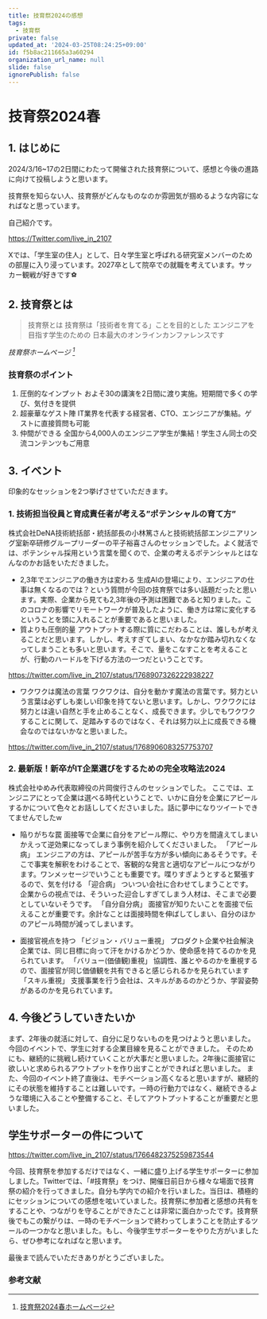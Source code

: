 ```yaml
---
title: 技育祭2024の感想
tags:
  - 技育祭
private: false
updated_at: '2024-03-25T08:24:25+09:00'
id: f5b8ac211665a3a60294
organization_url_name: null
slide: false
ignorePublish: false
---
```


# 技育祭2024春
## 1. はじめに
2024/3/16~17の2日間にわたって開催された技育祭について、感想と今後の進路に向けて投稿しようと思います。

技育祭を知らない人、技育祭がどんなものなのか雰囲気が掴めるような内容になればなと思っています。

自己紹介です。

https://Twitter.com/live_in_2107

Xでは、「学生室の住人」として、日々学生室と呼ばれる研究室メンバーのための部屋に入り浸っています。2027卒として院卒での就職を考えています。サッカー観戦が好きです⚽️

## 2. 技育祭とは
>技育祭とは
  技育祭は「技術者を育てる」ことを目的とした
  エンジニアを目指す学生のための
  日本最大のオンラインカンファレンスです

*技育祭ホームページ [^1]*  

### 技育祭のポイント
1. 圧倒的なインプット
  およそ30の講演を2日間に渡り実施。短期間で多くの学び、気付きを提供
2. 超豪華なゲスト陣
  IT業界を代表する経営者、CTO、エンジニアが集結。ゲストに直接質問も可能
3. 仲間ができる
  全国から4,000人のエンジニア学生が集結！学生さん同士の交流コンテンツもご用意


## 3. イベント
  印象的なセッションを2つ挙げさせていただきます。

### 1. 技術担当役員と育成責任者が考える”ポテンシャルの育て方”
株式会社DeNA技術統括部・統括部長の小林篤さんと技術統括部エンジニアリング室新卒研修グループリーダーの平子裕喜さんのセッションでした。よく就活では、ポテンシャル採用という言葉を聞くので、企業の考えるポテンシャルとはなんなのかお話をいただきました。
- 2,3年でエンジニアの働き方は変わる
  生成AIの登場により、エンジニアの仕事は無くなるのでは？という質問が今回の技育祭では多い話題だったと思います。実際、企業から見ても2,3年後の予測は困難であると知りました。このコロナの影響でリモートワークが普及したように、働き方は常に変化するということを頭に入れることが重要であると思いました。
- 質よりも圧倒的量
  アウトプットする際に質にこだわることは、誰しもが考えることだと思います。しかし、考えすぎてしまい、なかなか踏み切れなくなってしまうことも多いと思います。そこで、量をこなすことを考えることが、行動のハードルを下げる方法の一つだということです。

https://twitter.com/live_in_2107/status/1768907326222938227

- ワクワクは魔法の言葉
  ワクワクは、自分を動かす魔法の言葉です。努力という言葉は必ずしも楽しい印象を持てないと思います。しかし、ワクワクには努力とは違い自然と手を止めることなく、成長できます。少しでもワクワクすることに関して、足踏みするのではなく、それは努力以上に成長できる機会なのではないかなと思いました。

https://twitter.com/live_in_2107/status/1768906083257753707


### 2. 最新版！新卒がIT企業選びをするための完全攻略法2024
株式会社ゆめみ代表取締役の片岡俊行さんのセッションでした。
ここでは、エンジニアにとって企業は選べる時代ということで、いかに自分を企業にアピールするかについて色々とお話ししてくださいました。話に夢中になりツイートできてませんでしたw
- 陥りがちな罠
  面接等で企業に自分をアピール際に、やり方を間違えてしまいかえって逆効果になってしまう事例を紹介してくださいました。
  「アピール病」
    エンジニアの方は、アピールが苦手な方が多い傾向にあるそうです。そこで事実を解釈をわけることで、客観的な発言と適切なアピールにつながります。ワンメッセージでいうことも重要です。喋りすぎようとすると緊張するので、気を付ける
  「迎合病」
    ついつい会社に合わせてしまうことです。企業からの視点では、そういった迎合しすぎてしまう人材は、そこまで必要としていないそうです。
  「自分自分病」
    面接官が知りたいことを面接で伝えることが重要です。余計なことは面接時間を伸ばしてしまい、自分のほかのアピール時間が減ってしまいます。

- 面接官視点を持つ
  「ビジョン・バリュー重視」
    プロダクト企業や社会解決企業では、同じ目標に向って汗をかけるかどうか、使命感を持てるのかを見られています。
  「バリュー(価値観)重視」
    協調性、誰とやるのかを重視するので、面接官が同じ価値観を共有できると感じられるかを見られています
  「スキル重視」
    支援事業を行う会社は、スキルがあるのかどうか、学習姿勢があるのかを見られています。

## 4. 今後どうしていきたいか
まず、2年後の就活に対して、自分に足りないものを見つけようと思いました。
今回のイベントで、学生に対する企業目線を見ることができました。
そのためにも、継続的に挑戦し続けていくことが大事だと思いました。2年後に面接官に欲しいと求められるアウトプットを作り出すことができればと思いました。
また、今回のイベント終了直後は、モチベーション高くなると思いますが、継続的にその状態を維持することは難しいです。一時の行動力ではなく、継続できるような環境に入ることや整備すること、そしてアウトプットすることが重要だと思いました。

## 学生サポーターの件について

https://twitter.com/live_in_2107/status/1766482375259873544

今回、技育祭を参加するだけではなく、一緒に盛り上げる学生サポーターに参加しました。Twitterでは、「#技育祭」をつけ、開催日前日から様々な場面で技育祭の紹介を行ってきました。自分も学内での紹介を行いました。当日は、積極的にセッションについての感想を呟いていました。技育祭に参加者と感想の共有をすることや、つながりを守ることができたことは非常に面白かったです。技育祭後でもこの繋がりは、一時のモチベーションで終わってしまうことを防止するツールの一つかなと思いました。もし、今後学生サポーターをやりた方がいましたら、ぜひ参考になればなと思います。

最後まで読んでいただきありがとうございました。

### 参考文献
[^1]: [技育祭2024春ホームページ](https://talent.supporterz.jp/geeksai/2023spring/)

